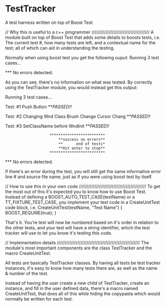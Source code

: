 # TestTracker
A test harness written on top of Boost Test

// Why this is useful to a c++ programmer /////////////////////////////////////
A module built on top of Boost Test that adds some details to boosts tests, 
i.e. The current test #, how many tests are left, and a contextual name for the test; 
all of which can aid in understanding the testing.

Normally when using boost test you get the following ouput:
Running 3 test cases...

*** No errors detected.

As you can see, there's no information on what was tested. By correctly using the 
TestTracker module, you would instead get this output:

Running 3 test cases...

Test: #1 Push Button ***PASSED!!*

Test: #2 Changing Wnd Class
		 Brush Change
		 Cursor Chang
***PASSED!!*

Test: #3 SetClassName before WndInit ***PASSED!!*

						*************************
							**success no errors**
							**		end of tests*
							**Hit enter to stop**
					    *************************
*** No errors detected.

If there's an error during the test, you will still get the same informative 
error line # and source file name, just as if you were using boost test 
by itself.

// How to use this in your own code ///////////////////////////////////////////
To get the most out of this it's expected you to know how to use Boost Test.
Instead of defining a BOOST_AUTO_TEST_CASE(testName) or a TT_FIXTURE_TEST_CASE, you implement your test
code in a CreateUnitTest code block, i.e.
CreateUnitTest(testName, "Test Name")
{
	BOOST_REQUIRE(true);
}

That's it. You're test will now be numbered based on it's order in relation to the other tests,
and your test will have a string identifier,
which the test tracker will use to let you know it's testing this code.

// Implementation details /////////////////////////////////////////////////////
The module's most important components are the class TestTracker 
and the macro CreateUnitTest.

All tests are basically TestTracker classes. By having all tests be test tracker instances,
it's easy to know how many tests there are, as well as the name & number of the test.

Instead of having the user create a new child of TestTracker, create an instance, and fill
in the user defined data, there's a macro named CreateUnitTest, that does all of this while
hiding the copypasta which would normally be written for each test.
